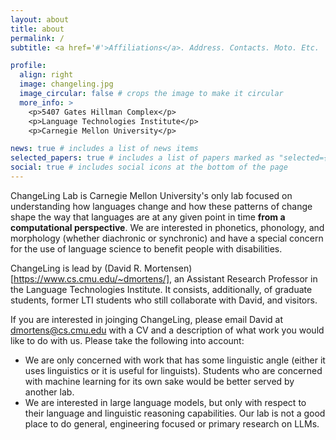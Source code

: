 ```yaml
---
layout: about
title: about
permalink: /
subtitle: <a href='#'>Affiliations</a>. Address. Contacts. Moto. Etc.

profile:
  align: right
  image: changeling.jpg
  image_circular: false # crops the image to make it circular
  more_info: >
    <p>5407 Gates Hillman Complex</p>
    <p>Language Technologies Institute</p>
    <p>Carnegie Mellon University</p>

news: true # includes a list of news items
selected_papers: true # includes a list of papers marked as "selected={true}"
social: true # includes social icons at the bottom of the page
---
```



ChangeLing Lab is Carnegie Mellon University's only lab focused on understanding how languages change and how these patterns of change shape the way that languages are at any given point in time **from a computational perspective**. We are interested in phonetics, phonology, and morphology (whether diachronic or synchronic) and have a special concern for the use of language science to benefit people with disabilities.

ChangeLing is lead by (David R. Mortensen)[https://www.cs.cmu.edu/~dmortens/], an Assistant Research Professor in the Language Technologies Institute. It consists, additionally, of graduate students, former LTI students who still collaborate with David, and visitors.

If you are interested in joinging ChangeLing, please email David at [dmortens@cs.cmu.edu](mailto:dmortens@cs.cmu.edu) with a CV and a description of what work you would like to do with us. Please take the following into account:

- We are only concerned with work that has some linguistic angle (either it uses linguistics or it is useful for linguists). Students who are concerned with machine learning for its own sake would be better served by another lab.
- We are interested in large language models, but only with respect to their language and linguistic reasoning capabilities. Our lab is not a good place to do general, engineering focused or primary research on LLMs.
